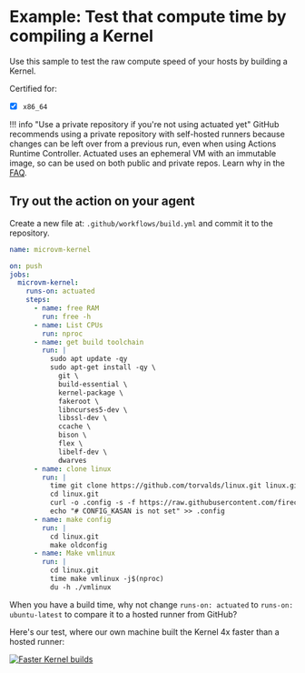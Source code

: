 # Example: Test that compute time by compiling a Kernel

Use this sample to test the raw compute speed of your hosts by building a Kernel.

Certified for:

- [x] `x86_64`

!!! info "Use a private repository if you're not using actuated yet"
    GitHub recommends using a private repository with self-hosted runners because changes can be left over from a previous run, even when using Actions Runtime Controller. Actuated uses an ephemeral VM with an immutable image, so can be used on both public and private repos. Learn why in the [FAQ](/faq).

## Try out the action on your agent

Create a new file at: `.github/workflows/build.yml` and commit it to the repository.

```yaml
name: microvm-kernel

on: push
jobs:
  microvm-kernel:
    runs-on: actuated
    steps:
      - name: free RAM
        run: free -h
      - name: List CPUs
        run: nproc
      - name: get build toolchain
        run: |
          sudo apt update -qy
          sudo apt-get install -qy \
            git \
            build-essential \
            kernel-package \
            fakeroot \
            libncurses5-dev \
            libssl-dev \
            ccache \
            bison \
            flex \
            libelf-dev \
            dwarves
      - name: clone linux
        run: |
          time git clone https://github.com/torvalds/linux.git linux.git --depth=1 --branch v5.10
          cd linux.git
          curl -o .config -s -f https://raw.githubusercontent.com/firecracker-microvm/firecracker/main/resources/guest_configs/microvm-kernel-x86_64-5.10.config
          echo "# CONFIG_KASAN is not set" >> .config
      - name: make config
        run: |
          cd linux.git 
          make oldconfig
      - name: Make vmlinux
        run: |
          cd linux.git
          time make vmlinux -j$(nproc)
          du -h ./vmlinux
```

When you have a build time, why not change `runs-on: actuated` to `runs-on: ubuntu-latest` to compare it to a hosted runner from GitHub?

Here's our test, where our own machine built the Kernel 4x faster than a hosted runner:

[![Faster Kernel builds](https://pbs.twimg.com/media/FfGEFrxXoAAg9Vn?format=jpg&name=large)](https://twitter.com/alexellisuk/status/1581190198276526080/)
